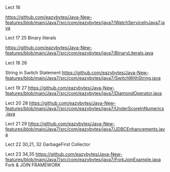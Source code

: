 Lect 16 

https://github.com/eazybytes/Java-New-features/blob/main/Java7/src/com/eazybytes/java7/WatchServiceInJava7.java


Lect 17
25 
Binary literals

https://github.com/eazybytes/Java-New-features/blob/main/Java7/src/com/eazybytes/java7/BinaryLiterals.java


Lect 18
26

String in Switch Statement
https://github.com/eazybytes/Java-New-features/blob/main/Java7/src/com/eazybytes/java7/SwitchWithString.java

Lect 19
27
https://github.com/eazybytes/Java-New-features/blob/main/Java7/src/com/eazybytes/java7/DiamondOperator.java

Lect 20
28
https://github.com/eazybytes/Java-New-features/blob/main/Java7/src/com/eazybytes/java7/UnderScoreInNumerics.java

Lect 21
29
https://github.com/eazybytes/Java-New-features/blob/main/Java7/src/com/eazybytes/java7/JDBCEnhancements.java


Lect 22
30,21, 32
GarbageFirst Collector


Lect 23
34,35
https://github.com/eazybytes/Java-New-features/blob/main/Java7/src/com/eazybytes/java7/ForkJoinExample.java
Fork & JOIN FRAMEWORK


